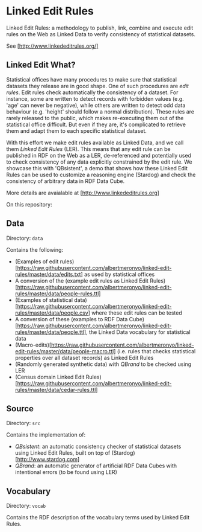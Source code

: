 # Linked Edit Rules
Linked Edit Rules: a methodology to publish, link, combine and execute edit rules on the Web as Linked Data to verify consistency of statistical datasets.

See [http://www.linkededitrules.org/]

## Linked Edit What?

Statistical offices have many procedures to make sure that statistical datasets they release are in good shape. One of such procedures are *edit rules*. Edit rules check automatically the consistency of a dataset. For instance, some are written to detect records with forbidden values (e.g. 'age' can never be negative), while others are written to detect odd data behaviour (e.g. 'height' should follow a normal distribution). These rules are rarely released to the public, which makes re-executing them out of the statistical office difficult. But even if they are, it's complicated to retrieve them and adapt them to each specific statistical dataset.

With this effort we make edit rules available as Linked Data, and we call them *Linked Edit Rules* (LER). This means that any edit rule can be published in RDF on the Web as a LER, de-referenced and potentially used to check consistency of any data explicitly constrained by the edit rule. We showcase this with 'QBsistent', a demo that shows how these Linked Edit Rules can be used to customize a reasoning engine (Stardog) and check the consistency of arbitrary data in RDF Data Cube.

More details are avaialable at [http://www.linkededitrules.org]

On this repository:

## Data

Directory: `data`

Contains the following:

- (Examples of edit rules)[https://raw.githubusercontent.com/albertmeronyo/linked-edit-rules/master/data/edits.txt] as used by statistical offices
- A conversion of the (example edit rules as Linked Edit Rules)[https://raw.githubusercontent.com/albertmeronyo/linked-edit-rules/master/data/people-rules.ttl]
- (Examples of statistical data)[https://raw.githubusercontent.com/albertmeronyo/linked-edit-rules/master/data/people.csv] where these edit rules can be tested
- A conversion of these (examples to RDF Data Cube)[https://raw.githubusercontent.com/albertmeronyo/linked-edit-rules/master/data/people.ttl], the Linked Data vocabulary for statistical data
- (Macro-edits)[https://raw.githubusercontent.com/albertmeronyo/linked-edit-rules/master/data/people-macro.ttl] (i.e. rules that checks statistical properties over all dataset records) as Linked Edit Rules
- (Randomly generated synthetic data) with *QBrand* to be checked using LER
- (Census domain Linked Edit Rules)[https://raw.githubusercontent.com/albertmeronyo/linked-edit-rules/master/data/cedar-rules.ttl]

## Source

Directory: `src`

Contains the implementation of:

- *QBsistent*: an automatic consistency checker of statistical datasets using Linked Edit Rules, built on top of (Stardog)[http://www.stardog.com]
- *QBrand*: an automatic generator of artificial RDF Data Cubes with intentional errors (to be found using LER)

## Vocabulary

Directory: `vocab`

Contains the RDF description of the vocabulary terms used by Linked Edit Rules.
